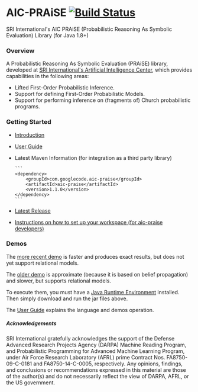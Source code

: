 # AIC-PRAiSE [![Build Status](https://travis-ci.org/aic-sri-international/aic-praise.svg?branch=master)](https://travis-ci.org/aic-sri-international/aic-praise)
SRI International's AIC PRAiSE (Probabilistic Reasoning As Symbolic Evaluation) Library (for Java 1.8+)

### Overview
A Probabilistic Reasoning As Symbolic Evaluation (PRAiSE) library, developed at 
[SRI International's Artificial Intelligence Center](http://www.ai.sri.com/), which provides capabilities in the following areas:

* Lifted First-Order Probabilistic Inference.
* Support for defining First-Order Probabilistic Models. 
* Support for performing inference on (fragments of) Church probabilistic programs.

### Getting Started
* [Introduction](https://github.com/aic-sri-international/aic-praise/wiki/Introduction)
* [User Guide](https://github.com/aic-sri-international/aic-praise/wiki/docs/user%20guide.pdf)
* Latest Maven Information (for integration as a third party library)
      
      ```
      <dependency>
          <groupId>com.googlecode.aic-praise</groupId>
          <artifactId>aic-praise</artifactId>
          <version>1.1.0</version>
      </dependency>
      ```
* [Latest Release](https://github.com/aic-sri-international/aic-praise/releases)
* [Instructions on how to set up your workspace (for aic-praise developers)](https://github.com/aic-sri-international/aic-praise/wiki/Getting-Started)

### Demos
The [more recent demo](https://github.com/aic-sri-international/aic-praise/releases/download/20150602_latest_demo_apps/aic-praise-sgsolver-demo-app.jar) is faster and produces exact results, but does not yet support relational models.

The [older demo](https://github.com/aic-sri-international/aic-praise/releases/download/20150602_latest_demo_apps/aic-praise-old-demo-app.jar) is approximate (because it is based on belief propagation) and slower, but supports relational models.

To execute them, you must have a [Java Runtime Environment](http://java.com/en/download/) installed. Then simply download and run the jar files above.

The [User Guide](https://github.com/aic-sri-international/aic-praise/wiki/docs/user%20guide.pdf) explains the language and demos operation.

##### Acknowledgements
SRI International gratefully acknowledges the support of the Defense Advanced Research Projects Agency (DARPA) 
Machine Reading Program, and Probabilistic Programming for Advanced Machine Learning Program, under Air Force 
Research Laboratory (AFRL) prime Contract Nos. FA8750-09-C-0181 and FA8750-14-C-0005, respectively. Any opinions, 
findings, and conclusions or recommendations expressed in this material are those of the author(s) and do not 
necessarily reflect the view of DARPA, AFRL, or the US government.

